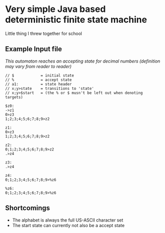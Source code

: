 # Very simple Java based deterministic finite state machine 
Little thing I threw together for school

## Example Input file
*This automaton reaches an accepting state for decimal numbers (definition may vary from reader to reader)*
```
// $            = initial state
// %            = accept state
// a1:          = state header
// x;y>state    = transitions to 'state'
// x;y>$start   = (the % or $ musn't be left out when denoting targets)

$z0:
->z1
0>z3
1;2;3;4;5;6;7;8;9>z2

z1:
0>z3
1;2;3;4;5;6;7;8;9>z2

z2:
0;1;2;3;4;5;6;7;8;9>z2
.>z4

z3:
.>z4

z4:
0;1;2;3;4;5;6;7;8;9>%z6

%z6:
0;1;2;3;4;5;6;7;8;9>%z6
```

## Shortcomings
- The alphabet is always the full US-ASCII character set
- The start state can currently not also be a accept state